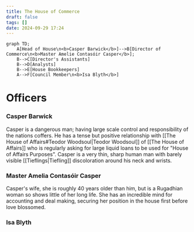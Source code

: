```yaml
---
title: The House of Commerce
draft: false
tags: []
date: 2024-09-29 17:24
---
```


```mermaid
graph TD;
	A[Head of House\n<b>Casper Barwick</b>]-->B[Director of Commerce\n<b>Master Amelie Contasóir Casper</b>];
	B-->C[Director's Assistants]
	B-->D[Analysts]
	B-->E[House Bookkeepers]
	A-->F[Council Member\n<b>Isa Blyth</b>]
```
# Officers
### Casper Barwick
Casper is a dangerous man; having large scale control and responsibility of the nations coffers. He has a tense but positive relationship with [[The House of Affairs#Teodor Woodsoul|Teodor Woodsoul]] of [[The House of Affairs]] who is regularly asking for large liquid loans to be used for "House of Affairs Purposes". Casper is a very thin, sharp human man with barely visible [[Tieflings|Tiefling]] discoloration around his neck and wrists.
### Master Amelia Contasóir Casper
Casper's wife, she is roughly 40 years older than him, but is a Rugadhian woman so shows little of her long life. She has an incredible mind for accounting and deal making, securing her position in the house first before love blossomed.
### Isa Blyth

